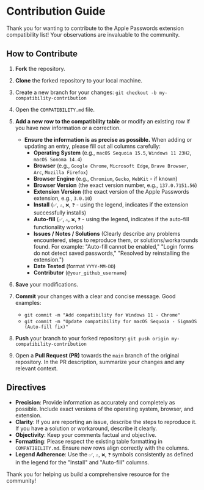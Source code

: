 # Contribution Guide

Thank you for wanting to contribute to the Apple Passwords extension compatibility list! Your observations are invaluable to the community.

## How to Contribute

1. **Fork** the repository.
2. **Clone** the forked repository to your local machine.
3. Create a new branch for your changes: `git checkout -b my-compatibility-contribution`
4. Open the `COMPATIBILITY.md` file.
5. **Add a new row to the compatibility table** or modify an existing row if you have new information or a correction.
    * **Ensure the information is as precise as possible.** When adding or updating an entry, please fill out all columns carefully:
        * **Operating System** (e.g., `macOS Sequoia 15.5`, `Windows 11 23H2`, `macOS Sonoma 14.4`)
        * **Browser** (e.g., `Google Chrome`, `Microsoft Edge`, `Brave Browser`, `Arc`, `Mozilla Firefox`)
        * **Browser Engine** (e.g., `Chromium`, `Gecko`, `WebKit` - if known)
        * **Browser Version** (the exact version number, e.g., `137.0.7151.56`)
        * **Extension Version** (the exact version of the Apple Passwords extension, e.g., `3.0.10`)
        * **Install** (`✅`, `⚠️`, `❌`, `❓` - using the legend, indicates if the extension successfully installs)
        * **Auto-fill** (`✅`, `⚠️`, `❌`, `❓` - using the legend, indicates if the auto-fill functionality works)
        * **Issues / Notes / Solutions** (Clearly describe any problems encountered, steps to reproduce them, or solutions/workarounds found. For example: "Auto-fill cannot be enabled," "Login forms do not detect saved passwords," "Resolved by reinstalling the extension.")
        * **Date Tested** (format `YYYY-MM-DD`)
        * **Contributor** (`@your_github_username`)

6. **Save** your modifications.
7. **Commit** your changes with a clear and concise message. Good examples:
    * `git commit -m "Add compatibility for Windows 11 - Chrome"`
    * `git commit -m "Update compatibility for macOS Sequoia - SigmaOS (Auto-fill fix)"`
8. **Push** your branch to your forked repository: `git push origin my-compatibility-contribution`
9. Open a **Pull Request (PR)** towards the `main` branch of the original repository. In the PR description, summarize your changes and any relevant context.

## Directives

* **Precision**: Provide information as accurately and completely as possible. Include exact versions of the operating system, browser, and extension.
* **Clarity**: If you are reporting an issue, describe the steps to reproduce it. If you have a solution or workaround, describe it clearly.
* **Objectivity**: Keep your comments factual and objective.
* **Formatting**: Please respect the existing table formatting in `COMPATIBILITY.md`. Ensure new rows align correctly with the columns.
* **Legend Adherence**: Use the `✅`, `⚠️`, `❌`, `❓` symbols consistently as defined in the legend for the "Install" and "Auto-fill" columns.

Thank you for helping us build a comprehensive resource for the community!
